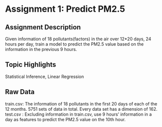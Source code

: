 Assignment 1: Predict PM2.5
===

Assignment Description
---
Given information of 18 pollutants(factors) in the air over 12*20 days, 24 hours per day, train a model to predict the PM2.5 value based on the information in the previous 9 hours.

Topic Highlights
---
Statistical Inference, Linear Regression

Raw Data
---
train.csv: The information of 18 pollutants in the first 20 days of each of the 12 months. 5751 sets of data in total. Every data set has a dimension of 162. <br>
test.csv : Excluding information in train.csv, use 9 hours' information in a day as features to predict the PM2.5 value on the 10th hour.
